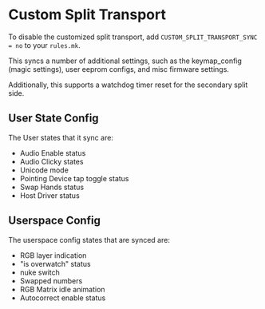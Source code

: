 # Custom Split Transport

To disable the customized split transport, add `CUSTOM_SPLIT_TRANSPORT_SYNC = no` to your `rules.mk`.

This syncs a number of additional settings, such as the keymap_config (magic settings), user eeprom configs, and misc firmware settings. 

Additionally, this supports a watchdog timer reset for the secondary split side. 

## User State Config 

The User states that it sync are: 

* Audio Enable status
* Audio Clicky states
* Unicode mode
* Pointing Device tap toggle status
* Swap Hands status
* Host Driver status

## Userspace Config

The userspace config states that are synced are: 

* RGB layer indication
* "is overwatch" status
* nuke switch
* Swapped numbers
* RGB Matrix idle animation
* Autocorrect enable status
